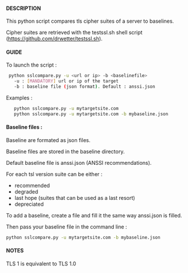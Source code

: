 #### DESCRIPTION
This python script compares tls cipher suites of a server to baselines.

Cipher suites are retrieved with the testssl.sh shell script (https://github.com/drwetter/testssl.sh).


#### GUIDE 
To launch the script :

```sh
 python sslcompare.py -u <url or ip> -b <baselinefile>
   -u : [MANDATORY] url or ip of the target
   -b : baseline file (json format). Default : anssi.json
```
   
Examples :
```sh
   python sslcompare.py -u mytargetsite.com 
   python sslcompare.py -u mytargetsite.com -b mybaseline.json
```
#### Baseline files :

Baseline are formated as json files.

Baseline files are stored in the baseline directory.

Default baseline file is anssi.json (ANSSI recommendations).

For each tsl version suite can be either :
- recommended
- degraded
- last hope (suites that can be used as a last resort)
- depreciated

To add a baseline, create a file and fill it the same way
anssi.json is filled.

Then pass your baseline file in the command line :
```sh
python sslcompare.py -u mytargetsite.com -b mybaseline.json
```

   
#### NOTES 

TLS 1 is equivalent to TLS 1.0
